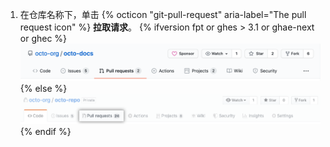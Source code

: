 1. 在仓库名称下，单击
{% octicon "git-pull-request" aria-label="The pull request icon" %} **拉取请求**。
    {% ifversion fpt or ghes > 3.1 or ghae-next or ghec %}
    ![议题和拉取请求选项卡选择](/assets/images/help/repository/repo-tabs-pull-requests.png){% else %}
 ![Issues tab](/assets/images/enterprise/3.1/help/repository/repo-tabs-pull-requests.png){% endif %}
